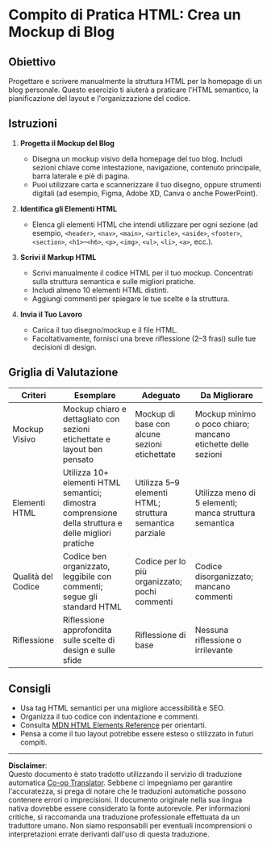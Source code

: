 <!--
CO_OP_TRANSLATOR_METADATA:
{
  "original_hash": "5a764667bbe82aa72ac0a67f4c97ff4a",
  "translation_date": "2025-10-03T09:38:23+00:00",
  "source_file": "3-terrarium/1-intro-to-html/assignment.md",
  "language_code": "it"
}
-->
# Compito di Pratica HTML: Crea un Mockup di Blog

## Obiettivo

Progettare e scrivere manualmente la struttura HTML per la homepage di un blog personale. Questo esercizio ti aiuterà a praticare l'HTML semantico, la pianificazione del layout e l'organizzazione del codice.

## Istruzioni

1. **Progetta il Mockup del Blog**
   - Disegna un mockup visivo della homepage del tuo blog. Includi sezioni chiave come intestazione, navigazione, contenuto principale, barra laterale e piè di pagina.
   - Puoi utilizzare carta e scannerizzare il tuo disegno, oppure strumenti digitali (ad esempio, Figma, Adobe XD, Canva o anche PowerPoint).

2. **Identifica gli Elementi HTML**
   - Elenca gli elementi HTML che intendi utilizzare per ogni sezione (ad esempio, `<header>`, `<nav>`, `<main>`, `<article>`, `<aside>`, `<footer>`, `<section>`, `<h1>`–`<h6>`, `<p>`, `<img>`, `<ul>`, `<li>`, `<a>`, ecc.).

3. **Scrivi il Markup HTML**
   - Scrivi manualmente il codice HTML per il tuo mockup. Concentrati sulla struttura semantica e sulle migliori pratiche.
   - Includi almeno 10 elementi HTML distinti.
   - Aggiungi commenti per spiegare le tue scelte e la struttura.

4. **Invia il Tuo Lavoro**
   - Carica il tuo disegno/mockup e il file HTML.
   - Facoltativamente, fornisci una breve riflessione (2–3 frasi) sulle tue decisioni di design.

## Griglia di Valutazione

| Criteri          | Esemplare                                                                                  | Adeguato                                                                        | Da Migliorare                                                                   |
|------------------|--------------------------------------------------------------------------------------------|--------------------------------------------------------------------------------|---------------------------------------------------------------------------------|
| Mockup Visivo    | Mockup chiaro e dettagliato con sezioni etichettate e layout ben pensato                   | Mockup di base con alcune sezioni etichettate                                   | Mockup minimo o poco chiaro; mancano etichette delle sezioni                    |
| Elementi HTML    | Utilizza 10+ elementi HTML semantici; dimostra comprensione della struttura e delle migliori pratiche | Utilizza 5–9 elementi HTML; struttura semantica parziale                        | Utilizza meno di 5 elementi; manca struttura semantica                          |
| Qualità del Codice| Codice ben organizzato, leggibile con commenti; segue gli standard HTML                   | Codice per lo più organizzato; pochi commenti                                   | Codice disorganizzato; mancano commenti                                         |
| Riflessione      | Riflessione approfondita sulle scelte di design e sulle sfide                              | Riflessione di base                                                             | Nessuna riflessione o irrilevante                                               |

## Consigli

- Usa tag HTML semantici per una migliore accessibilità e SEO.
- Organizza il tuo codice con indentazione e commenti.
- Consulta [MDN HTML Elements Reference](https://developer.mozilla.org/en-US/docs/Web/HTML/Element) per orientarti.
- Pensa a come il tuo layout potrebbe essere esteso o stilizzato in futuri compiti.

---

**Disclaimer**:  
Questo documento è stato tradotto utilizzando il servizio di traduzione automatica [Co-op Translator](https://github.com/Azure/co-op-translator). Sebbene ci impegniamo per garantire l'accuratezza, si prega di notare che le traduzioni automatiche possono contenere errori o imprecisioni. Il documento originale nella sua lingua nativa dovrebbe essere considerato la fonte autorevole. Per informazioni critiche, si raccomanda una traduzione professionale effettuata da un traduttore umano. Non siamo responsabili per eventuali incomprensioni o interpretazioni errate derivanti dall'uso di questa traduzione.